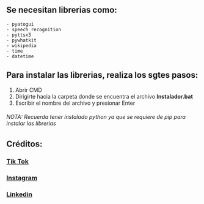 ## Se necesitan librerias como:
    - pyatogui
    - speech_recognition
    - pyttsx3
    - pywhatkit
    - wikipedia
    - time
    - datetime

## Para instalar las librerias, realiza los sgtes pasos:
1. Abrir CMD
2. Dirigirte hacia la carpeta donde se encuentra el archivo **Instalador.bat**
3. Escribir el nombre del archivo y presionar Enter

###### NOTA: Recuerda tener instalado python ya que se requiere de pip para instalar las librerias



## Créditos: 

### [Tik Tok](https://www.tiktok.com/@jeremy_ca?lang=es)

### [Instagram](https://www.instagram.com/jeremy_ca_/)

### [Linkedin](https://www.linkedin.com/in/jeremy-campoverde-alvarado-a90b41260/)